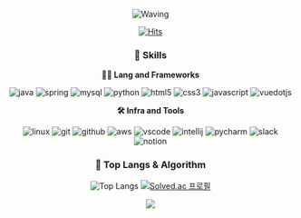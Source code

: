 <!-- Header -->
<div align="center">

![Waving](https://capsule-render.vercel.app/api?type=waving&height=200&text=Jung%20hyun%20Yoon&fontAlign=50&fontAlignY=50&color=gradient)

[![Hits](https://hits.seeyoufarm.com/api/count/incr/badge.svg?url=https%3A%2F%2Fgithub.com%2F______&count_bg=%2379C83D&title_bg=%23555555&icon=&icon_color=%23E7E7E7&title=hits&edge_flat=false)](https://hits.seeyoufarm.com)
  
  <!-- Body -->
  
  ### 🦾 Skills
  **🧑‍💻 Lang and Frameworks**
  <!-- Oracle의 요청으로 Java 로고가 Simple Icons에서 삭제되었기에 대신 OpenJDK의 로고를 사용 -->
  ![java](https://img.shields.io/badge/java-ffffff.svg?&style=for-the-badge&logo=openjdk&logoColor=black)
  ![spring](https://img.shields.io/badge/spring-6DB33F.svg?&style=for-the-badge&logo=spring&logoColor=white)
  ![mysql](https://img.shields.io/badge/mysql-4479A1.svg?&style=for-the-badge&logo=mysql&logoColor=white)
  ![python](https://img.shields.io/badge/python-3776AB.svg?&style=for-the-badge&logo=python&logoColor=white)
  ![html5](https://img.shields.io/badge/html5-E34F26.svg?&style=for-the-badge&logo=html5&logoColor=white)
  ![css3](https://img.shields.io/badge/css3-1572B6.svg?&style=for-the-badge&logo=css3&logoColor=white)
  ![javascript](https://img.shields.io/badge/javascript-F7DF1E.svg?&style=for-the-badge&logo=javascript&logoColor=white)
  ![vuedotjs](https://img.shields.io/badge/vue.js-4FC08D.svg?&style=for-the-badge&logo=vuedotjs&logoColor=white)
  
  **🛠️ Infra and Tools**
  
  ![linux](https://img.shields.io/badge/linux-FCC624.svg?&style=for-the-badge&logo=linux&logoColor=white)
  ![git](https://img.shields.io/badge/git-F05032.svg?&style=for-the-badge&logo=git&logoColor=white)
  ![github](https://img.shields.io/badge/github-181717.svg?&style=for-the-badge&logo=github&logoColor=white)
  ![aws](https://img.shields.io/badge/aws-232F3E.svg?&style=for-the-badge&logo=amazonaws&logoColor=white)
  ![vscode](https://img.shields.io/badge/vscode-007ACC.svg?&style=for-the-badge&logo=visualstudiocode&logoColor=white)
  ![intellij](https://img.shields.io/badge/intellij-000000.svg?&style=for-the-badge&logo=intellijidea&logoColor=white)
  ![pycharm](https://img.shields.io/badge/pycharm-000000.svg?&style=for-the-badge&logo=pycharm&logoColor=white)
  ![slack](https://img.shields.io/badge/slack-4A154B.svg?&style=for-the-badge&logo=slack&logoColor=white)
  ![notion](https://img.shields.io/badge/notion-000000.svg?&style=for-the-badge&logo=notion&logoColor=white)
  
  ### 🚌 Top Langs & Algorithm
  ![Top Langs](https://github-readme-stats.vercel.app/api/top-langs/?username=wjdgus9808&layout=compact)
  [![Solved.ac
  프로필](http://mazassumnida.wtf/api/v2/generate_badge?boj=wjdgus980812)](https://solved.ac/profile/______)


  ![](https://github-readme-stats.vercel.app/api?username=wjdgus9808&show_icons=true&theme=dracula)
</div>
